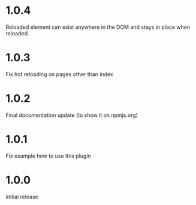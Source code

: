# 1.0.4

Reloaded element can exist anywhere in the DOM and stays in place when reloaded.

# 1.0.3

Fix hot reloading on pages other than index

# 1.0.2

Final documentation update (to show it on npmjs.org)

# 1.0.1

Fix example how to use this plugin

# 1.0.0

Initial release
